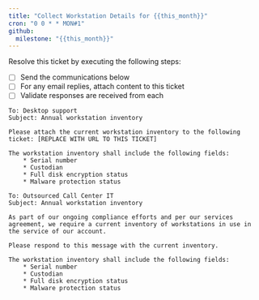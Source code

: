 ```yaml
---
title: "Collect Workstation Details for {{this_month}}"
cron: "0 0 * * MON#1"
github:
  milestone: "{{this_month}}"
---
```


Resolve this ticket by executing the following steps:

- [ ] Send the communications below
- [ ] For any email replies, attach content to this ticket
- [ ] Validate responses are received from each

```
To: Desktop support
Subject: Annual workstation inventory

Please attach the current workstation inventory to the following ticket: [REPLACE WITH URL TO THIS TICKET]

The workstation inventory shall include the following fields:
    * Serial number
    * Custodian
    * Full disk encryption status
    * Malware protection status
```

```
To: Outsourced Call Center IT
Subject: Annual workstation inventory

As part of our ongoing compliance efforts and per our services agreement, we require a current inventory of workstations in use in the service of our account.

Please respond to this message with the current inventory.

The workstation inventory shall include the following fields:
    * Serial number
    * Custodian
    * Full disk encryption status
    * Malware protection status
```
